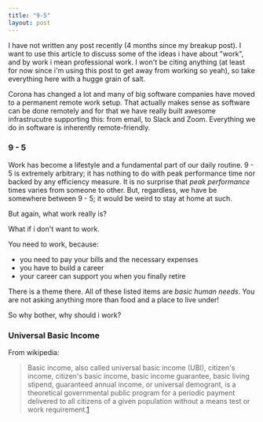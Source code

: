 ```yaml
---
title: "9-5"
layout: post
---
```


I have not written any post recently (4 months since my breakup post). I want to use this article to discuss some of the ideas i have about "work", and by work i mean professional work. I won't be citing anything (at least for now since i'm using this post to get away from working so yeah), so take everything here with a hugge grain of salt. 

Corona has changed a lot and many of big software companies have moved to a permanent remote work setup. That actually makes sense as software can be done remotely and for that we have really built awesome infrastrucutre supporting this: from email, to Slack and Zoom. Everything we do in software is inherently remote-friendly. 


### 9 - 5

Work has become a lifestyle and a fundamental part of our daily routine. 9 - 5 is extremely arbitrary; it has nothing to do with peak performance time nor backed by any efficiency measure. It is no surprise that _peak performance_ times varies from someone to other. But, regardless, we have be somewhere between 9 - 5; it would be weird to stay at home at such.

But again, what work really is?

What if i don't want to work.

You need to work, because:

- you need to pay your bills and the necessary expenses
- you have to build a career
- your career can support you when you finally retire

There is a theme there. All of these listed items are _basic human needs_. You are not asking anything more than food and a place to live under!

So why bother, why should i work?

### Universal Basic Income


From wikipedia:

>Basic income, also called universal basic income (UBI), citizen's income, citizen's basic income, basic income guarantee, basic living stipend, guaranteed annual income, or universal demogrant, is a theoretical governmental public program for a periodic payment delivered to all citizens of a given population without a means test or work requirement.[1]


[1]: https://en.wikipedia.org/wiki/Basic_income#:~:text=Basic%20income%2C%20also%20called%20universal,a%20given%20population%20without%20a